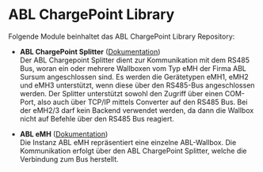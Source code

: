 # ABL ChargePoint Library

Folgende Module beinhaltet das ABL ChargePoint Library Repository:

- __ABL ChargePoint Splitter__ ([Dokumentation](ABL%20ChargePoint%20Splitter))  
	Der ABL Chargepoint Splitter dient zur Kommunikation mit dem RS485 Bus, woran ein oder mehrere Wallboxen
	vom Typ eMH der Firma ABL Sursum angeschlossen sind. Es werden die Gerätetypen eMH1, eMH2 und eMH3 unterstützt,
	wenn diese über den RS485-Bus angeschlossen werden. Der Splitter unterstützt sowohl den Zugriff über einen COM-Port,
	also auch über TCP/IP mittels Converter auf den RS485 Bus. Bei der eMH2/3 darf kein Backend verwendet werden, da dann
	die Wallbox nicht auf Befehle über den RS485 Bus reagiert.

- __ABL eMH__ ([Dokumentation](ABL%20eMH))  
	Die Instanz ABL eMH repräsentiert eine einzelne ABL-Wallbox.
	Die Kommunikation erfolgt über den ABL ChargePoint Splitter, welche die Verbindung zum Bus herstellt.
	
	
